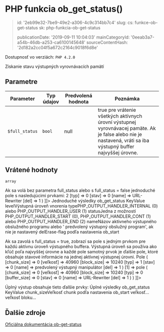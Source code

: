 PHP funkcia ob_get_status()
===========================

> id: '2eb99e32-7be9-49e2-a306-4c9c314bb7c4'
> slug:
> 	cs: funkce-ob-get-status
> 	sk: php-funkcia-ob-get-status
> 
> publicationDate: '2019-09-11 10:04:03'
> mainCategoryId: '0eeab3a7-a54b-46db-a253-ca6100145648'
> sourceContentHash: '2d182a2cc04f5a672c2164c9018f6d8e'

Dostupnosť vo verziách: `PHP 4.2.0`

Získanie stavu výstupných vyrovnávacích pamätí


Parametre
--------------

| Parameter | Typ údajov | Predvolená hodnota | Poznámka |
|-----|-----|-----|-----|
| `$full_status` | `bool` | null | true pre vrátenie všetkých aktívnych úrovní výstupnej vyrovnávacej pamäte. Ak je false alebo nie je nastavená, vráti sa iba výstupný buffer najvyššej úrovne.


Vrátené hodnoty
----------------

`array`

Ak sa volá bez parametra full_status
alebo s full_status = false jednoduché pole
s nasledujúcimi prvkami:
2
[typ] => 0
[stav] => 0
[name] => URL-Rewriter
[del] => 1
)
]]>
Jednoduché výsledky ob_get_status
KeyValue
levelVýstupná úroveň vnorenia
typePHP_OUTPUT_HANDLER_INTERNAL (0) alebo PHP_OUTPUT_HANDLER_USER (1)
statusJedna z možností PHP_OUTPUT_HANDLER_START (0), PHP_OUTPUT_HANDLER_CONT (1) alebo PHP_OUTPUT_HANDLER_END (2)
nameNázov aktívneho výstupného obslužného programu alebo ' predvolený výstupný obslužný program', ak nie je nastavený
delErase-flag podľa nastavenia ob_start
</p>
<p>
Ak sa zavolá s full_status = true, zobrazí sa pole
s jedným prvkom pre každú aktívnu úroveň výstupného buffera.
Výstupná úroveň sa používa ako kľúč poľa najvyššej úrovne a každé pole
samotný prvok je ďalšie pole, ktoré obsahuje stavové informácie
na jednej aktívnej výstupnej úrovni.
Pole
(
[chunk_size] => 0
[veľkosť] => 40960
[block_size] => 10240
[typ] => 1
[stav] => 0
[name] => predvolený výstupný manipulátor
[del] => 1
)
[1] => pole
(
[chunk_size] => 0
[veľkosť] => 40960
[block_size] => 10240
[typ] => 0
[buffer_size] => 0
[stav] => 0
[name] => URL-Rewriter
[del] => 1
)
)
]]>
</p>
<p>
Úplný výstup obsahuje tieto ďalšie prvky:
Úplné výsledky ob_get_status
KeyValue
chunk_sizeVeľkosť chunk podľa nastavenia ob_start
veľkosť...
veľkosť bloku...

Ďalšie zdroje
------------

[Oficiálna dokumentácia ob-get-status](https://www.php.net/manual/en/function.ob-get-status.php)
